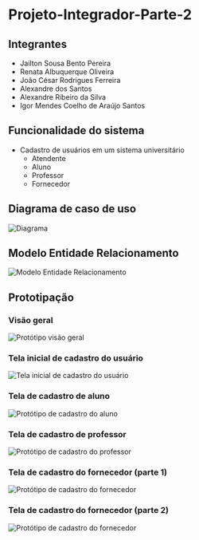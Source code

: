 # Projeto-Integrador-Parte-2

## Integrantes
- Jailton Sousa Bento Pereira
- Renata Albuquerque Oliveira
- João César Rodrigues Ferreira
- Alexandre dos Santos
- Alexandre Ribeiro da Silva
- Igor Mendes Coelho de Araújo Santos

## Funcionalidade do sistema
- Cadastro de usuários em um sistema universitário
  - Atendente
  - Aluno
  - Professor
  - Fornecedor

## Diagrama de caso de uso
![Diagrama](https://github.com/228141/Projeto-Integrador-Parte-2/assets/106827722/17cc96f9-7df6-413e-afa5-bf553db12a9a)

## Modelo Entidade Relacionamento
![Modelo Entidade Relacionamento](https://github.com/228141/Projeto-Integrador-Parte-2/assets/106827722/2f276dd7-3d83-4372-be3d-ec08f082b649)

## Prototipação

### Visão geral
![Protótipo visão geral](Prototipos/prototipo-geral.png)

### Tela inicial de cadastro do usuário
![Tela inicial de cadastro do usuário](https://github.com/228141/Projeto-Integrador-Parte-2/assets/106827722/1d547b58-4595-4578-9220-ed2b39c56b85)

### Tela de cadastro de aluno
![Protótipo de cadastro do aluno](Prototipos/prototipo-aluno.png)

### Tela de cadastro de professor
![Protótipo de cadastro do professor](Prototipos/prototipo-professor.png)

### Tela de cadastro do fornecedor (parte 1)
![Protótipo de cadastro do fornecedor](https://github.com/228141/Projeto-Integrador-Parte-2/assets/106827722/67113ca9-edf1-4247-9afe-7d7ef08bb264)

### Tela de cadastro do fornecedor (parte 2)
![Protótipo de cadastro do fornecedor](https://github.com/228141/Projeto-Integrador-Parte-2/assets/106827722/ca2399e3-119c-4117-b5ac-a4fbfb4826c0)
